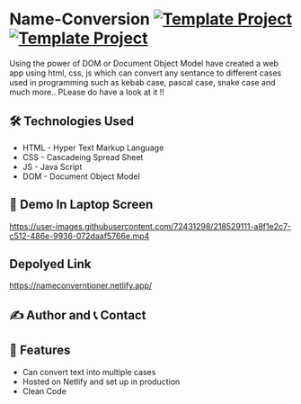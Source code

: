 # Name-Conversion [![Template Project](https://img.shields.io/badge/Web-App-red)](http://www.gnu.org/licenses/agpl-3.0) [![Template Project](https://img.shields.io/badge/Technologies%20-HTML%2FCSS%2FJS-brightgreen)](http://www.gnu.org/licenses/agpl-3.0)

Using the power of DOM or Document Object Model have created a web app using html, css, js which can convert any sentance to different cases used in programming such as kebab case, pascal case, snake case and much more.. PLease do have a look at it !!

## 🛠 Technologies Used
  - HTML - Hyper Text Markup Language
  - CSS - Cascadeing Spread Sheet
  - JS - Java Script
  - DOM - Document Object Model

## 🚩 Demo In Laptop Screen


https://user-images.githubusercontent.com/72431298/218529111-a8f1e2c7-c512-486e-9936-072daaf5766e.mp4


## Depolyed Link 
https://nameconverntioner.netlify.app/


## ✍️ Author and 📞 Contact

## 📝 Features

- Can convert text into multiple cases
- Hosted on Netlify and set up in production
- Clean Code



